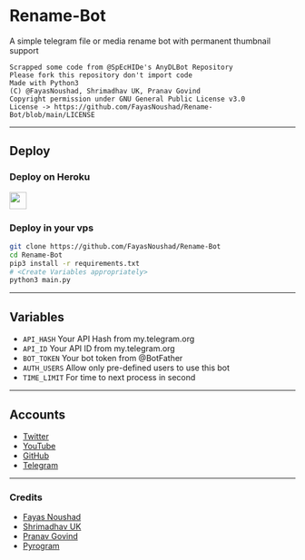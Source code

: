 # Rename-Bot 

A simple telegram file or media rename bot with permanent thumbnail support

```
Scrapped some code from @SpEcHIDe's AnyDLBot Repository
Please fork this repository don't import code
Made with Python3
(C) @FayasNoushad, Shrimadhav UK, Pranav Govind
Copyright permission under GNU General Public License v3.0
License -> https://github.com/FayasNoushad/Rename-Bot/blob/main/LICENSE
```

---

## Deploy

### Deploy on Heroku

<p align="left">
  <a href="https://heroku.com/deploy?template=https://github.com/FayasNoushad/Rename-Bot">
     <img height="30px" src="https://img.shields.io/badge/Deploy%20To%20Heroku-blueviolet?style=for-the-badge&logo=heroku">
  </a>
</p>

### Deploy in your vps

```sh
git clone https://github.com/FayasNoushad/Rename-Bot
cd Rename-Bot
pip3 install -r requirements.txt
# <Create Variables appropriately>
python3 main.py
```

---

## Variables

- `API_HASH` Your API Hash from my.telegram.org
- `API_ID` Your API ID from my.telegram.org
- `BOT_TOKEN` Your bot token from @BotFather
- `AUTH_USERS` Allow only pre-defined users to use this bot
- `TIME_LIMIT` For time to next process in second

---

## Accounts

- [Twitter](https://twitter.com/FayasNoushad)
- [YouTube](https://youtube.com/channel/UCo3BrCslEn8ru34gTXyfVnQ)
- [GitHub](https://github.com/FayasNoushad)
- [Telegram](https://telegram.me/FayasNoushad)
---

### Credits

- [Fayas Noushad](https://github.com/FayasNoushad)
- [Shrimadhav UK](https://github.com/SpEcHIDe)
- [Pranav Govind](https://github.com/prgofficial)
- [Pyrogram](https://github.com/pyrogram/pyrogram)
